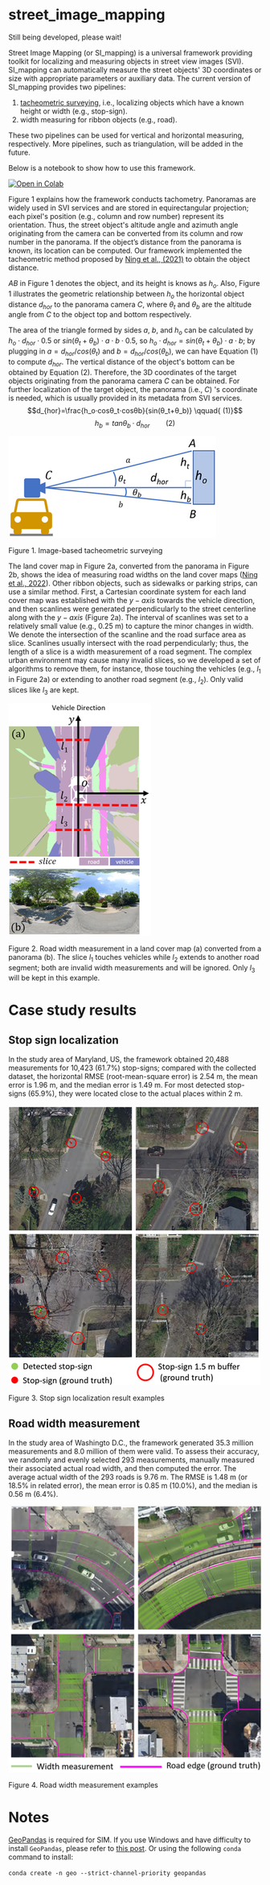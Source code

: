 # street_image_mapping

Still being developed, please wait!

Street Image Mapping (or SI_mapping) is a universal framework providing toolkit for localizing and measuring objects in street view images (SVI). SI_mapping can automatically measure the street objects' 3D coordinates or size with appropriate parameters or auxiliary data. The current version of SI_mapping provides two pipelines:
1) [tacheometric surveying](https://en.wikipedia.org/wiki/Tacheometry), i.e., localizing objects which have a known height or width (e.g., stop-sign).
2) width measuring for ribbon objects (e.g., road). 

These two pipelines can be used for vertical and horizontal measuring, respectively. More pipelines, such as triangulation, will be added in the future. 


Below is a notebook to show how to use this framework.


<a href="https://colab.research.google.com/drive/1sS1HmovMwxjax_0e8uqZm3Xtk-Xd-pef?usp=sharing" target="_parent"><img src="https://colab.research.google.com/assets/colab-badge.svg" alt="Open in Colab"/></a>
 
Figure 1 explains how the framework conducts tachometry. Panoramas are widely used in SVI services and are stored in equirectangular projection; each pixel's position (e.g., column and row number) represent its orientation. Thus, the street object's altitude angle and azimuth angle originating from the camera can be converted from its column and row number in the panorama. If the object’s distance from the panorama is known, its location can be computed. Our framework implemented the tacheometric method proposed by [Ning et al., (2021)](https://www.tandfonline.com/doi/abs/10.1080/13658816.2021.1981334) to obtain the object distance. 

$AB$ in Figure 1 denotes the object, and its height is knows as $h_o$. Also, Figure 1 illustrates the geometric relationship between $h_o$ the horizontal object distance $d_{hor}$  to the panorama camera $C$, where $\theta_t$ and $\theta_b$ are the altitude angle from $C$ to the object top and bottom respectively. 

The area of the triangle formed by sides $a$, $b$, and $h_o$ can be calculated by $h_o\cdot d_{hor}\cdot0.5$ or $sin\left(\theta_t+\theta_b\right)\cdot a\cdot b\cdot0.5$, so $h_o\cdot d_{hor}=sin\left(\theta_t+\theta_b\right)\cdot a\cdot b$; by plugging in $a=d_{hor}/cos\left(\theta_t\right)$ and $b=d_{hor}/cos\left(\theta_b\right)$, we can have Equation (1) to compute $d_{hor}$. The vertical distance of the object's bottom can be obtained by Equation (2). Therefore, the 3D coordinates of the target objects originating from the panorama camera $C$ can be obtained. For further localization of the target object, the panorama (i.e., $C$) 's coordinate is needed, which is usually provided in its metadata from SVI services.
$$d_{hor}=\frac{h_o⋅cosθ_t⋅cosθb}{sin(θ_t+θ_b)}    \qquad{       (1)}$$ 
$$h_b=tanθ_b·d_{hor}    \qquad{      (2)}$$


![img_1.png](doc_images/img_1.png)

Figure 1. Image-based tacheometric surveying

The land cover map in Figure 2a, converted from the panorama in Figure 2b, shows the idea of measuring road widths on the land cover maps ([Ning et al., 2022](https://www.sciencedirect.com/science/article/pii/S0198971522000527)). Other ribbon objects, such as sidewalks or parking strips, can use a similar method. First, a Cartesian coordinate system for each land cover map was established with the $y-axis$ towards the vehicle direction, and then scanlines were generated perpendicularly to the street centerline along with the $y-axis$ (Figure 2a). The interval of scanlines was set to a relatively small value (e.g., 0.25 m) to capture the minor changes in width. We denote the intersection of the scanline and the road surface area as slice. Scanlines usually intersect with the road perpendicularly; thus, the length of a slice is a width measurement of a road segment. The complex urban environment may cause many invalid slices, so we developed a set of algorithms to remove them, for instance, those touching the vehicles (e.g., $l_1$ in Figure 2a) or extending to another road segment (e.g., $l_2$). Only valid slices like $l_3$ are kept.

![img_2.png](doc_images/img_1.2.png)

Figure 2. Road width measurement in a land cover map (a) converted from a panorama (b). The slice $l_1$ touches vehicles while $l_2$ extends to another road segment; both are invalid width measurements and will be ignored. Only $l_3$ will be kept in this example. 

# Case study results

## Stop sign localization

In the study area of Maryland, US, the framework obtained 20,488 measurements for 10,423 (61.7%) stop-signs; compared with the collected dataset, the horizontal RMSE (root-mean-square error) is 2.54 m, the mean error is 1.96 m, and the median error is 1.49 m. For most detected stop-signs (65.9%), they were located close to the actual places within 2 m.

![img_2.png](doc_images/img_2.png)



Figure 3. Stop sign localization result examples

## Road width measurement

In the study area of Washingto D.C., the framework generated 35.3 million measurements and 8.0 million of them were valid. To assess their accuracy, we randomly and evenly selected 293 measurements, manually measured their associated actual road width, and then computed the error. The average actual width of the 293 roads is 9.76 m. The RMSE is 1.48 m (or 18.5% in related error), the mean error is 0.85 m (10.0%), and the median is 0.56 m (6.4%). 

![img_3.png](doc_images/img_3.png)

Figure 4. Road width measurement examples

# Notes
[GeoPandas](https://geopandas.org/en/stable/) is required for SIM. If you use Windows and have difficulty to install `GeoPandas`, please refer to [this post](https://geoffboeing.com/2014/09/using-geopandas-windows/). Or using the following `conda` command to install:

`conda create -n geo --strict-channel-priority geopandas`
